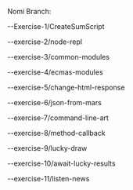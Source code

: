 Nomi Branch:

--Exercise-1/CreateSumScript

--exercise-2/node-repl

--exercise-3/common-modules

--exercise-4/ecmas-modules

--exercise-5/change-html-response

--exercise-6/json-from-mars

--exercise-7/command-line-art

--exercise-8/method-callback

--exercise-9/lucky-draw

--exercise-10/await-lucky-results

--exercise-11/listen-news
